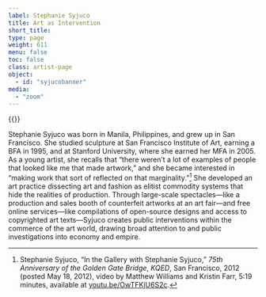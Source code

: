 ```yaml
---
label: Stephanie Syjuco
title: Art as Intervention
short_title:
type: page
weight: 611
menu: false
toc: false
class: artist-page
object:
  - id: "syjucobanner"
media:
  - "zoom"
---
```

{{<q-figure id="syjucobanner">}}

Stephanie Syjuco was born in Manila, Philippines, and grew up in San Francisco. She studied sculpture at San Francisco Institute of Art, earning a BFA in 1995, and at Stanford University, where she earned her MFA in 2005. As a young artist, she recalls that “there weren’t a lot of examples of people that looked like me that made artwork,” and she became interested in “making work that sort of reflected on that marginality.”[^1] She developed an art practice dissecting art and fashion as elitist commodity systems that hide the realities of production. Through large-scale spectacles—like a production and sales booth of counterfeit artworks at an art fair—and free online services—like compilations of open-source designs and access to copyrighted art texts—Syjuco creates public interventions within the commerce of the art world, drawing broad attention to and public investigations into economy and empire.

[^1]: Stephanie Syjuco, “In the Gallery with Stephanie Syjuco,” *75th Anniversary of the Golden Gate Bridge*, *KQED*, San Francisco, 2012 (posted May 18, 2012), video by Matthew Williams and Kristin Farr, 5:19 minutes, available at [youtu.be/OwTFKjU6S2c](https://youtu.be/OwTFKjU6S2c).
